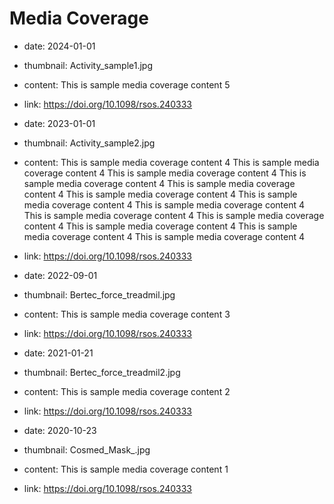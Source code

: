 # Media Coverage

- date: 2024-01-01
- thumbnail: Activity_sample1.jpg
- content: This is sample media coverage content 5
- link: https://doi.org/10.1098/rsos.240333

- date: 2023-01-01
- thumbnail: Activity_sample2.jpg
- content: This is sample media coverage content 4 This is sample media coverage content 4 This is sample media coverage content 4 This is sample media coverage content 4 This is sample media coverage content 4 This is sample media coverage content 4 This is sample media coverage content 4 This is sample media coverage content 4 This is sample media coverage content 4 This is sample media coverage content 4 This is sample media coverage content 4 This is sample media coverage content 4 This is sample media coverage content 4
- link: https://doi.org/10.1098/rsos.240333

- date: 2022-09-01
- thumbnail: Bertec_force_treadmil.jpg
- content: This is sample media coverage content 3
- link: https://doi.org/10.1098/rsos.240333

- date: 2021-01-21
- thumbnail: Bertec_force_treadmil2.jpg
- content: This is sample media coverage content 2
- link: https://doi.org/10.1098/rsos.240333

- date: 2020-10-23
- thumbnail: Cosmed_Mask_.jpg
- content: This is sample media coverage content 1
- link: https://doi.org/10.1098/rsos.240333